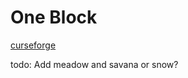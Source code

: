 # One Block
 
[curseforge](https://legacy.curseforge.com/minecraft/mc-mods/better-one-block)


todo: Add meadow and savana or snow?